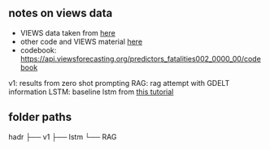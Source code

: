 ## notes on views data 

- VIEWS data taken from [here](https://github.com/prio-data/views_api/wiki/Available-datasets)
- other code and VIEWS material [here](https://viewsforecasting.org/source-code/)
- codebook: https://api.viewsforecasting.org/predictors_fatalities002_0000_00/codebook



v1: results from zero shot prompting
RAG: rag attempt with GDELT information 
LSTM: baseline lstm from [this tutorial](https://medium.com/@mike.roweprediger/using-pytorch-to-train-an-lstm-forecasting-model-e5a04b6e0e67)

## folder paths
hadr 
├── v1
├── lstm
└── RAG